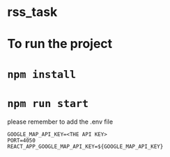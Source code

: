 # rss_task


# To run the project 

# `npm install`
# `npm run start`



please remember to add the .env file 

```
GOOGLE_MAP_API_KEY=<THE API KEY>
PORT=4050
REACT_APP_GOOGLE_MAP_API_KEY=${GOOGLE_MAP_API_KEY}

```


